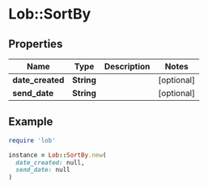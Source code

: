 # Lob::SortBy

## Properties

| Name | Type | Description | Notes |
| ---- | ---- | ----------- | ----- |
| **date_created** | **String** |  | [optional] |
| **send_date** | **String** |  | [optional] |

## Example

```ruby
require 'lob'

instance = Lob::SortBy.new(
  date_created: null,
  send_date: null
)
```


